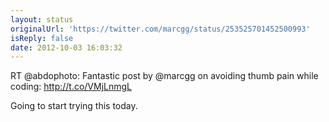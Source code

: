 ```yaml
---
layout: status
originalUrl: 'https://twitter.com/marcgg/status/253525701452500993'
isReply: false
date: 2012-10-03 16:03:32
---
```


RT @abdophoto: Fantastic post by @marcgg on avoiding thumb pain while coding: http://t.co/VMjLnmgL

Going to start trying this today.

